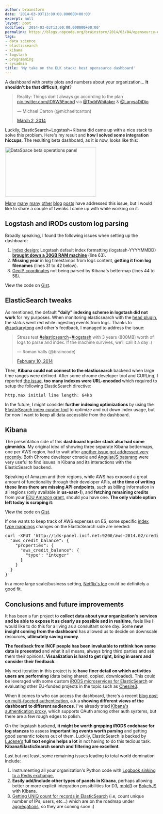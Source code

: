 ```yaml
---
author: brainstorm
date: '2014-03-03T13:00:00.000000+00:00'
excerpt: null
layout: post
modified: '2014-03-03T13:00:00.000000+00:00'
permalink: https://blogs.nopcode.org/brainstorm/2014/03/04/opensource-dashboard/
tags:
- data science
- elasticsearch
- kibana
- logstash
- programming
- sysadmin
title: 'My take on the ELK stack: best opensource dashboard'
---
```


A dashboard with pretty plots and numbers about your organization... **It shouldn't be that difficult, right**?

<blockquote class="twitter-tweet" width="550" lang="en">
  <p>
    Reality: Things don’t always go according to the plan&#10;<a href="http://t.co/tD5W5Eqcbd">pic.twitter.com/tD5W5Eqcbd</a> via <a href="https://twitter.com/ToddWhitaker">@ToddWhitaker</a> & <a href="https://twitter.com/LarysaDiDio">@LarysaDiDio</a>
  </p>&mdash; Michael Carton (@michaeltcarton) 
  
  <a href="https://twitter.com/michaeltcarton/statuses/440090667872575488">March 2, 2014</a>
</blockquote>

Luckily, ElasticSearch+Logstash+Kibana did came up with a nice stack to solve this problem. Here's my result and **how I solved some integration hiccups**. The resulting beta dashboard, as it is now, looks like this:

[<img src="http://blogs.nopcode.org/brainstorm/wp-content/uploads/2014/03/dataspace_blurred-300x163.png" alt="DataSpace beta operations panel" width="300" height="163" class="aligncenter size-large wp-image-842" />][1]

[Many][2] [many][3] [many][4] [other][5] [blog][6] [posts][7] have addressed this issue, but I would like to share a couple of tweaks I came up with while working on it.

<!--more-->

## Logstash and iRODs custom log parsing

Broadly speaking, I found the following issues when setting up the dashboard:

1.  [Index design:][8] Logstash default index formatting (logstash-YYYYMMDD) [**brought down a 30GB RAM machine**][9] (line 63).
2.  **Missing year** in log timestamps from logs content, **getting it from log filenames** (lines 31 to 42 below).
3.  [GeoIP coordinates][10] not being parsed by Kibana's bettermap (lines 44 to 58).

<noscript>
  <p>
    View the code on <a href="https://gist.github.com/6552989">Gist</a>.
  </p>
</noscript>

## ElasticSearch tweaks

As mentioned, the default **"daily" indexing scheme in logstash did not work** for my purposes. When monitoring elasticsearch with the [head plugin][11], the status went red while ingesting events from logs. Thanks to [@zackarytong][12] and other's feedback, I managed to address the issue:

<blockquote class="twitter-tweet" width="550" lang="en">
  <p>
    Stress test <a href="https://twitter.com/search?q=%23elasticsearch&src=hash">#elasticsearch</a>+<a href="https://twitter.com/search?q=%23logstash&src=hash">#logstash</a> with 3 years (800MB) worth of logs to parse and index. If the machine survives, we'll call it a day :)
  </p>&mdash; Roman Valls (@braincode) 
  
  <a href="https://twitter.com/braincode/statuses/432918960900964352">February 10, 2014</a>
</blockquote>

Then, **Kibana could not connect to the elasticsearch** backend when large time ranges were defined. After some chrome developer tool and CURLing, I reported [the issue][13], **too many indexes were URL-encoded** which required to setup the following ElasticSearch directive:

<pre>http.max_initial_line_length: 64kb</pre>

In the future, I might consider **further indexing optimizations** by using the [ElasticSearch index curator tool][14] to optimize and cut down index usage, but for now I want to keep all data accessible from the dashboard.

## Kibana

The presentation side of this **dashboard hipster stack also had some gimmicks**. My original idea of showing three separate Kibana bettermaps, one per AWS region, had to wait after [another issue got addressed very recently][15]. Both Chrome developer console and [AngularJS batarang][16] were very useful to find issues in Kibana and its interactions with the ElasticSearch backend.

Speaking of Amazon and their regions, while AWS has exposed a great amount of functionality through their developer APIs, **at the time of writing these lines there are missing API endpoints**, such as billing information in all regions (only available in **us-east-1**), and **fetching remaining credits** from your [EDU Amazon grant][17], should you have one. **The only viable option left today is scraping it**:

<noscript>
  <p>
    View the code on <a href="https://gist.github.com/9095793">Gist</a>.
  </p>
</noscript>

If one wants to keep track of AWS expenses on ES, some specific [index type mappings][18] changes on the ElasticSearch side are needed:

<pre class="brush: bash; title: ; notranslate" title="">curl -XPUT 'http://ids-panel.incf.net:9200/aws-2014.02/credits/_mapping' -d '{
  "aws_credit_balance": {
    "properties": {
      "aws_credit_balance": {
        "type": "integer"
      }
    }
  }
}'
</pre>

In a more large scale/business setting, [Netflix's Ice][19] could be definitely a good fit.

## Conclusions and future improvements

It has been a fun project to **collect data about your organization's services and be able to expose it as clearly as possible and in realtime**, feels like I would like to do this for a living as a consultant some day. Some **new insight coming from the dashboard** has allowed us to decide on downscale resources, **ultimately saving money**.

**The feedback from INCF people has been invaluable to rethink how some data is presented** and what it all means, always bring third parties and ask them their opinions. **Visualization is hard to get right, bring in users and consider their feedback**.

My next iteration in this project is to **have finer detail on which activities users are performing** (data being shared, copied, downloaded). This could be leveraged with some custom [iRODS microservices for ElasticSearch][20] or evaluating other EU-funded projects in the topic such as [Chesire3][21].

When it comes to who can access the dashboard, there's a recent [blog post on multi-faceted authentication][22], a.k.a **showing different views of the dashboard to different audiences**. I've already tried [Kibana's authentication proxy][23], which supports OAuth among other auth systems, but there are a few rough edges to polish.

On the logstash backend, **it might be worth grepping iRODS codebase for log stanzas** to assess **important log events worth parsing** and getting good semantic tokens out of them. Luckily, ElasticSearch is backed by [Lucene's][24] **full text engine helps a lot** in not having to do this tedious task. **Kibana/ElasticSearch search and filtering are excellent**.

Last but not least, some remaining issues leading to total world domination include:

1.  Instrumenting all your organization's Python code with [Logbook sinking to a Redis exchange.][25]
2.  **Easily add/include other types of panels in Kibana**, perhaps allowing better or more explicit integration possibilities for D3, [mpld3][26] or [BokehJS][27] with Kibana.
3.  [Getting UNIQ count for records in ElasticSearch][28] (i.e, count unique number of IPs, users, etc...) which are on the roadmap under [aggregations][29], so they are coming soon :)

 [1]: http://blogs.nopcode.org/brainstorm/wp-content/uploads/2014/03/dataspace_blurred.png
 [2]: https://blog.trifork.com/2014/01/28/using-logstash-elasticsearch-and-kibana-to-monitor-your-video-card-a-tutorial/
 [3]: http://www.jaddog.org/2014/01/16/openstack-logstash-elasticsearch-kibana/
 [4]: http://nhhagen.wordpress.com/2013/11/28/query-log-analysis-using-logstash-elasticsearch-and-kibana/
 [5]: http://michael.bouvy.net/blog/en/2013/11/19/collect-visualize-your-logs-logstash-elasticsearch-redis-kibana/
 [6]: http://krisjordan.com/essays/log-warehousing-with-logstash-and-kibana
 [7]: https://speakerdeck.com/elasticsearch/using-elasticsearch-logstash-and-kibana-to-create-realtime-dashboards
 [8]: http://www.elasticsearch.org/blog/using-elasticsearch-and-logstash-to-serve-billions-of-searchable-events-for-customers/
 [9]: https://twitter.com/braincode/status/432918960900964352
 [10]: http://bryanw.tk/2013/geoip-in-logstash-kibana/
 [11]: http://mobz.github.io/elasticsearch-head/
 [12]: https://twitter.com/ZacharyTong
 [13]: https://github.com/elasticsearch/kibana/issues/962
 [14]: http://www.elasticsearch.org/blog/curator-tending-your-time-series-indices/
 [15]: https://github.com/elasticsearch/kibana/issues/952
 [16]: https://chrome.google.com/webstore/detail/angularjs-batarang/ighdmehidhipcmcojjgiloacoafjmpfk
 [17]: http://aws.amazon.com/education/aws-in-education-research-grants/
 [18]: http://www.elasticsearch.org/blog/changing-mapping-with-zero-downtime/
 [19]: https://github.com/Netflix/ice
 [20]: https://groups.google.com/forum/#!topic/irod-chat/XpezH-N2B4Y
 [21]: http://cheshire3.org/
 [22]: http://www.elasticsearch.org/blog/restricting-users-kibana-filtered-aliases/
 [23]: https://github.com/fangli/kibana-authentication-proxy
 [24]: http://lucene.apache.org/core/
 [25]: http://mussolblog.wordpress.com/2013/10/02/determining-buffer-size-for-redishandler-in-python-logbook/
 [26]: https://github.com/jakevdp/mpld3
 [27]: http://continuumio.github.io/bokehjs/
 [28]: https://twitter.com/zacharytong/status/434368851988709376
 [29]: http://www.elasticsearch.org/guide/en/elasticsearch/reference/current/search-aggregations.html